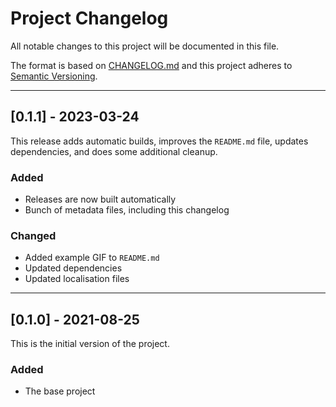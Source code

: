 
# Project Changelog

All notable changes to this project will be documented in this file.

The format is based on [CHANGELOG.md][CHANGELOG.md]
and this project adheres to [Semantic Versioning][Semantic Versioning].

<!-- 
TEMPLATE

## [major.minor.patch] - yyyy-mm-dd

A message that notes the main changes in the update.

### Added

### Changed

### Deprecated

### Fixed

### Removed

### Security

_______________________________________________________________________________
 
 -->

<!--
EXAMPLE

## [0.2.0] - 2021-06-02

Lorem Ipsum dolor sit amet.

### Added

- Cat pictures hidden in the library
- Added beeswax to the gears

### Changed

- Updated localisation files

-->

<!--
_______________________________________________________________________________

## [0.1.1] - 2023-03-24

This release adds automatic builds, improves the `README.md` file, updates
dependencies, and does some additional cleanup.

### Added

- Releases are now built automatically
- Bunch of metadata files, including this changelog

### Changed

- Added example GIF to `README.md`
- Updated dependencies
- Updated localisation files

-->

_______________________________________________________________________________

## [0.1.1] - 2023-03-24

This release adds automatic builds, improves the `README.md` file, updates
dependencies, and does some additional cleanup.

### Added

- Releases are now built automatically
- Bunch of metadata files, including this changelog

### Changed

- Added example GIF to `README.md`
- Updated dependencies
- Updated localisation files

_______________________________________________________________________________

## [0.1.0] - 2021-08-25

This is the initial version of the project.

### Added

- The base project

[CHANGELOG.md]: https://web.archive.org/web/20220330064336/https://changelog.md/
[Semantic Versioning]: http://semver.org/

<!-- markdownlint-configure-file {
    "MD024": false
} -->
<!--
    MD024: No duplicate headings
-->
